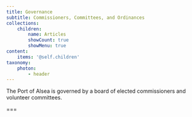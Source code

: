 ```yaml
---
title: Governance
subtitle: Commissioners, Committees, and Ordinances
collections:
    children:
        name: Articles
        showCount: true
        showMenu: true
content:
    items: '@self.children'
taxonomy:
    photon:
        - header
---
```


The Port of Alsea is governed by a board of elected commissioners and volunteer committees.

===


